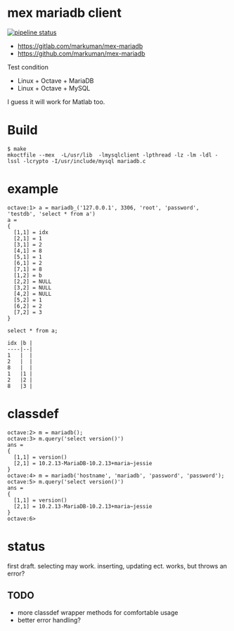 # mex mariadb client

[![pipeline status](https://gitlab.com/markuman/mex-mariadb/badges/master/pipeline.svg)](https://gitlab.com/markuman/mex-mariadb/commits/master)

* https://gitlab.com/markuman/mex-mariadb
* https://github.com/markuman/mex-mariadb

Test condition
  * Linux + Octave + MariaDB 
  * Linux + Octave + MySQL
 
I guess it will work for Matlab too.


# Build

```
$ make
mkoctfile --mex  -L/usr/lib  -lmysqlclient -lpthread -lz -lm -ldl -lssl -lcrypto -I/usr/include/mysql mariadb.c
```


# example

```
octave:1> a = mariadb_('127.0.0.1', 3306, 'root', 'password', 'testdb', 'select * from a')
a =
{
  [1,1] = idx
  [2,1] = 1
  [3,1] = 2
  [4,1] = 8
  [5,1] = 1
  [6,1] = 2
  [7,1] = 8
  [1,2] = b
  [2,2] = NULL
  [3,2] = NULL
  [4,2] = NULL
  [5,2] = 1
  [6,2] = 2
  [7,2] = 3
}
```

```
select * from a;

idx |b |
----|--|
1   |  |
2   |  |
8   |  |
1   |1 |
2   |2 |
8   |3 |
```

# classdef

```
octave:2> m = mariadb();
octave:3> m.query('select version()')
ans =
{
  [1,1] = version()
  [2,1] = 10.2.13-MariaDB-10.2.13+maria~jessie
}
octave:4> m = mariadb('hostname', 'mariadb', 'password', 'password');
octave:5> m.query('select version()')
ans =
{
  [1,1] = version()
  [2,1] = 10.2.13-MariaDB-10.2.13+maria~jessie
}
octave:6>
```

# status

first draft. selecting may work. inserting, updating ect. works, but throws an error?

## TODO

* more classdef wrapper methods for comfortable usage
* better error handling?






